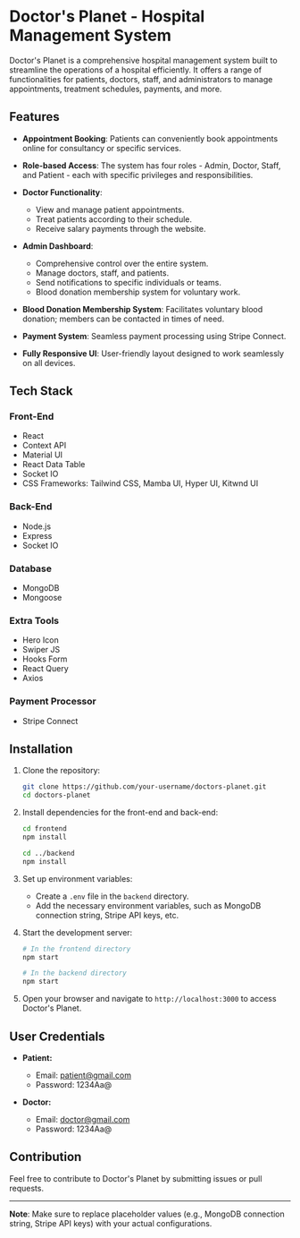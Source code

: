 # Doctor's Planet - Hospital Management System

Doctor's Planet is a comprehensive hospital management system built to streamline the operations of a hospital efficiently. It offers a range of functionalities for patients, doctors, staff, and administrators to manage appointments, treatment schedules, payments, and more.

## Features

- **Appointment Booking**: Patients can conveniently book appointments online for consultancy or specific services.

- **Role-based Access**: The system has four roles - Admin, Doctor, Staff, and Patient - each with specific privileges and responsibilities.

- **Doctor Functionality**:
  - View and manage patient appointments.
  - Treat patients according to their schedule.
  - Receive salary payments through the website.

- **Admin Dashboard**:
  - Comprehensive control over the entire system.
  - Manage doctors, staff, and patients.
  - Send notifications to specific individuals or teams.
  - Blood donation membership system for voluntary work.

- **Blood Donation Membership System**: Facilitates voluntary blood donation; members can be contacted in times of need.

- **Payment System**: Seamless payment processing using Stripe Connect.

- **Fully Responsive UI**: User-friendly layout designed to work seamlessly on all devices.

## Tech Stack

### Front-End
- React
- Context API
- Material UI
- React Data Table
- Socket IO
- CSS Frameworks: Tailwind CSS, Mamba UI, Hyper UI, Kitwnd UI

### Back-End
- Node.js
- Express
- Socket IO

### Database
- MongoDB
- Mongoose

### Extra Tools
- Hero Icon
- Swiper JS
- Hooks Form
- React Query
- Axios

### Payment Processor
- Stripe Connect

## Installation

1. Clone the repository:
   ```bash
   git clone https://github.com/your-username/doctors-planet.git
   cd doctors-planet
   ```

2. Install dependencies for the front-end and back-end:
   ```bash
   cd frontend
   npm install

   cd ../backend
   npm install
   ```

3. Set up environment variables:
   - Create a `.env` file in the `backend` directory.
   - Add the necessary environment variables, such as MongoDB connection string, Stripe API keys, etc.

4. Start the development server:
   ```bash
   # In the frontend directory
   npm start

   # In the backend directory
   npm start
   ```

5. Open your browser and navigate to `http://localhost:3000` to access Doctor's Planet.

## User Credentials

- **Patient:**
  - Email: patient@gmail.com
  - Password: 1234Aa@

- **Doctor:**
  - Email: doctor@gmail.com
  - Password: 1234Aa@

## Contribution

Feel free to contribute to Doctor's Planet by submitting issues or pull requests.

---

**Note**: Make sure to replace placeholder values (e.g., MongoDB connection string, Stripe API keys) with your actual configurations.
